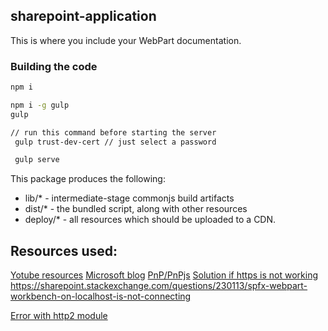 ## sharepoint-application

This is where you include your WebPart documentation.

### Building the code

```bash
npm i

npm i -g gulp
gulp

// run this command before starting the server
 gulp trust-dev-cert // just select a password

 gulp serve
```

This package produces the following:

* lib/* - intermediate-stage commonjs build artifacts
* dist/* - the bundled script, along with other resources
* deploy/* - all resources which should be uploaded to a CDN.



## Resources used:
[Yotube resources](https://www.youtube.com/watch?v=S3tG2DE8tR8 )
[Microsoft blog](https://developer.microsoft.com/en-us/sharepoint/blogs/)
[PnP/PnPjs](https://pnp.github.io/pnpjs/documentation/getting-started/)
[Solution if https is not working](https://stackoverflow.com/questions/50164519/browser-cant-display-gulp-serve-sharepoint-workbench)
https://sharepoint.stackexchange.com/questions/230113/spfx-webpart-workbench-on-localhost-is-not-connecting

[Error with http2 module](https://sharepoint.stackexchange.com/questions/229327/workbench-page-shows-this-site-can-t-provide-a-secure-connection-on-creating-s)
